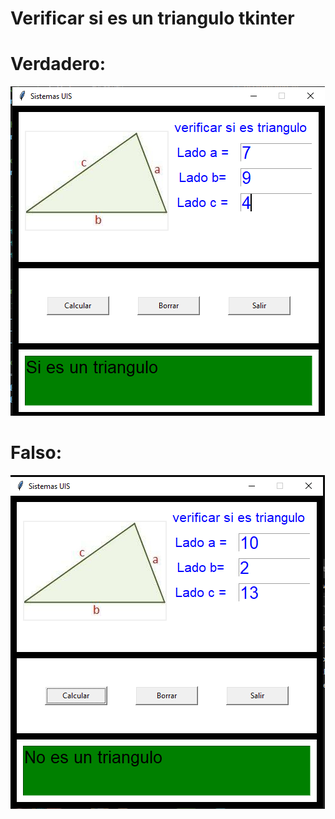 # Verificar si es un triangulo tkinter

# Verdadero:
![Diagrama de flujo](Capture.PNG "diagrama de flujo")

# Falso:
![Diagrama de flujo](Capture2.PNG "diagrama de flujo")